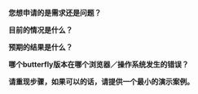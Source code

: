 **您想申请的是需求还是问题？**

**目前的情况是什么？**

**预期的结果是什么？**

**哪个butterfly版本在哪个浏览器／操作系统发生的错误？**

**请重现步骤，如果可以的话，请提供一个最小的演示案例。**

